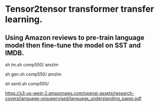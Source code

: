 
# Tensor2tensor transformer transfer learning.
## Using Amazon reviews to pre-train language model then fine-tune the model on SST and IMDB.
sh lm.sh comp550/ amzlm

sh gen.sh comp550/ amzlm

sh senti.sh comp550/

https://s3-us-west-2.amazonaws.com/openai-assets/research-covers/language-unsupervised/language_understanding_paper.pdf


